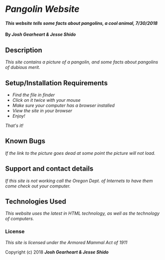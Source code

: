 # _Pangolin Website_

#### _This website tells some facts about pangolins, a cool animal, 7/30/2018_

#### By _**Josh Gearheart & Jesse Shido**_

## Description

_This site contains a picture of a pangolin, and some facts about pangolins of dubious merit._

## Setup/Installation Requirements

* _Find the file in finder_
* _Click on it twice with your mouse_
* _Make sure your computer has a browser installed_
* _View the site in your browser_
* _Enjoy!_

_That's it!_

## Known Bugs

_If the link to the picture goes dead at some point the picture will not load._

## Support and contact details

_If this site is not working call the Oregon Dept. of Internets to have them come check out your computer._

## Technologies Used

_This website uses the latest in HTML technology, as well as the technology of computers._

### License

*This site is licensed under the Armored Mammal Act of 1911*

Copyright (c) 2018 **_Josh Gearheart & Jesse Shido_**
